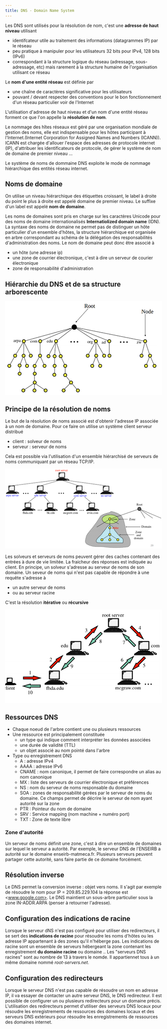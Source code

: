 ```yaml
---
title: DNS - Domain Name System
---
```


Les DNS sont utilisés pour la résolution de nom, c'est une **adresse de haut
niveau** utilisant

+ identifcateur utile au traitement des informations (datagrammes IP) par le
  réseau
+ peu pratique à manipuler pour les utilisateurs 32 bits pour IPv4, 128 bits
  (IPv6)
+ correspondant à la structure logique du réseau (adressage, sous-adressage,
  etc) mais rarement à la structure humaine de l'organisation utilisant ce
  réseau

Le **nom d'une entité réseau** est définie par

+ une chaîne de caractères significative pour les utilisateurs
+ pouvant / devant respecter des conventions pour le bon fonctionnement d'un
  réseau particulier voir de l'Internet

L'utilisation d'adresse de haut niveau et d'un nom d'une entité réseau forment
ce que l'on appelle la **résolution de nom**.

Le nommage des hîtes réseaux est géré par une organisation mondiale de gestion
des noms, elle est indispensable pour les hôtes participant à
l'Internet.(Internet Corporation for Assigned Names and Numbers (ICANN)). ICANN
est chargée d'allouer l'espace des adresses de protocole internet (IP),
d'attribuer les identificateurs de protocole, de gérer le système de nom de
domaine de premier niveau ...

Le système de noms de dommaine DNS exploite le mode de nommage hiérarchique des
entités réseau internet.

## Noms de domaine

On utilise un niveau hiérarchique des étiquettes croissant, le label à droite du
point le plus à droite est appelé domaine de premier niveau. Le suffixe d'un
label est appelé **nom de domaine**.

Les noms de domaines sont pris en charge sur les caractères Unicode pour des noms
de domaine internationalisés **Internatiolized domain name** (IDN). La syntaxe
des noms de domaine ne permet pas de distinguer un hôte particulier d'un
ensemble d'hôtes, la structure hiérarchique est organisée en arbre correspondant
au schéma de la délégation des responsabilités d'administration des noms. Le nom
de domaine peut donc être associé à

+ un hôte (une adresse ip)
+ une zone de courrier électronique, c'est à dire un serveur de courier
  électronique
+ zone de responsabilité d'administration

## Hiérarchie du DNS et de sa structure arborescente

![](./img/5.png)

## Principe de la résolution de noms

Le but de la résolution de noms associé est d'obtenir l'adresse IP associée à un
nom de domaine. Pour ce faire on utilise un système client serveur distribué

+ client : solveur de noms
+ serveur : serveur de noms

Cela est possible via l'utilisation d'un ensemble hiérarchisé de serveurs de
noms communiquant par un réseau TCP/IP.

![](./img/6.png)

Les solveurs et serveurs de noms peuvent gérer des caches contenant des entrées
à dure de vie limitée. La fraicheur des réponses est indiquée au client. En
principe, un solveur s'adresse au serveur de noms de son domaine. Un seveur de
noms qui n'est pas capable de répondre à une requête s'adresse à

+ un autre serveur de noms
+ ou au serveur racine

C'est la résolution **itérative** ou **récursive**

![](./img/7.png)

## Ressources DNS

+ Chaque noeud de l'arbre contient une ou plusieurs ressources
+ Une ressource est principalement constituée
  + un type qui indique comment interpréter les données associées
  + une durée de validité (TTL)
  + un objet associé au nom pointé dans l'arbre
+ Type ou enregistrement DNS
  + A : adresse IPv4
  + AAAA : adresse IPv6
  + CNAME : nom canonique, il permet de faire correspondre un alias au nom
    canonique
  + MX : liste des serveurs de courrier électronique et préférences
  + NS : nom du serveur de noms responsable du domaine
  + SOA : zones de responsabilité gérées par le serveur de noms du domaine. Ce
    champs permet de décrire le serveur de nom ayant autorité sur la zone
  + PTR : Pointeur du nom de domaine
  + SRV : Service mapping (nom machine + numéro port)
  + TXT : Zone de texte libre

### Zone d'autorité

Un serveur de noms définit une zone, c'est à dire un ensemble de domaines sur
lequel le serveur a autorité. Par exemple, le serveur DNS de l'ENSEIRB a
autorité sur le domaine enseirb-matmeca.fr. Plusieurs serveurs peuvent partager
cette autorité, sans faire partie de ce domaine forcément.

## Résolution inverse

Le DNS permet la conversion inverse : objet vers noms. Il s'agit par exemple de
résoudre le nom pour IP = 209.85.229.104 la réponse est <www.google.com>. Le DNS
maintient un sous-arbre particulier sous la zone IN-ADDR.ARPA (penser à
retourner l'adresse).

## Configuration des indications de racine

Lorsque le serveur dNS n'est pas configuré pour utiliser des redirecteurs, il se
sert des **indications de racine** pour résoudre les noms d'hôtes ou les adresse
IP appartenant à des zones qu'il n'héberge pas. Les indications de racine sont
un ensemble de serveurs hébergeant la zone contenant les enregistrement **du
domaine racine** ou domaine .. Les "serveurs DNS racines" sont au nombre de 13 à
travers le nomde. Il appartiennet tous à un même domaine nommé
*root-servers.net*.

## Configuration des redirecteurs

Lorsque le serveur DNS n'est pas capable de résoudre un nom en adresse IP, il va
essayer de contacter un autre serveur DNS, le DNS redirecteur. Il est possible
de configurer un ou plusieurs redirecteurs pour un domaine précis. L'utilisation
des redirecteurs permet d'utiliser des serveurs DNS locaux pour résoudre les
enregistrements de ressources des domaines locaux et des serveurs DNS extérieurs
pour résoudre les enregistrements de ressources des domaines internet.
